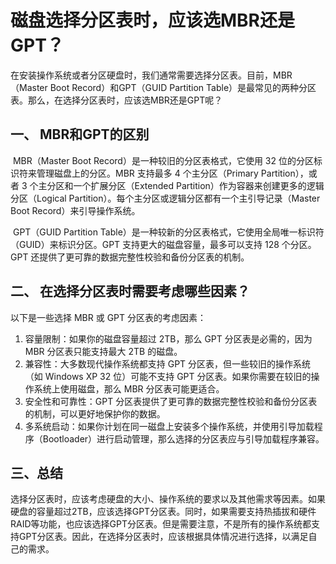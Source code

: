 # 磁盘选择分区表时，应该选MBR还是GPT？

​	在安装操作系统或者分区硬盘时，我们通常需要选择分区表。目前，MBR（Master Boot Record）和GPT（GUID Partition Table）是最常见的两种分区表。那么，在选择分区表时，应该选MBR还是GPT呢？

## 一、 MBR和GPT的区别

​	MBR（Master Boot Record）是一种较旧的分区表格式，它使用 32 位的分区标识符来管理磁盘上的分区。MBR 支持最多 4 个主分区（Primary Partition），或者 3 个主分区和一个扩展分区（Extended Partition）作为容器来创建更多的逻辑分区（Logical Partition）。每个主分区或逻辑分区都有一个主引导记录（Master Boot Record）来引导操作系统。

​	GPT（GUID Partition Table）是一种较新的分区表格式，它使用全局唯一标识符（GUID）来标识分区。GPT 支持更大的磁盘容量，最多可以支持 128 个分区。GPT 还提供了更可靠的数据完整性校验和备份分区表的机制。

## 二、 在选择分区表时需要考虑哪些因素？

以下是一些选择 MBR 或 GPT 分区表的考虑因素：

1. 容量限制：如果你的磁盘容量超过 2TB，那么 GPT 分区表是必需的，因为 MBR 分区表只能支持最大 2TB 的磁盘。
2. 兼容性：大多数现代操作系统都支持 GPT 分区表，但一些较旧的操作系统（如 Windows XP 32 位）可能不支持 GPT 分区表。如果你需要在较旧的操作系统上使用磁盘，那么 MBR 分区表可能更适合。
3. 安全性和可靠性：GPT 分区表提供了更可靠的数据完整性校验和备份分区表的机制，可以更好地保护你的数据。
4. 多系统启动：如果你计划在同一磁盘上安装多个操作系统，并使用引导加载程序（Bootloader）进行启动管理，那么选择的分区表应与引导加载程序兼容。

## 三、总结

​	选择分区表时，应该考虑硬盘的大小、操作系统的要求以及其他需求等因素。如果硬盘的容量超过2TB，应该选择GPT分区表。同时，如果需要支持热插拔和硬件RAID等功能，也应该选择GPT分区表。但是需要注意，不是所有的操作系统都支持GPT分区表。因此，在选择分区表时，应该根据具体情况进行选择，以满足自己的需求。